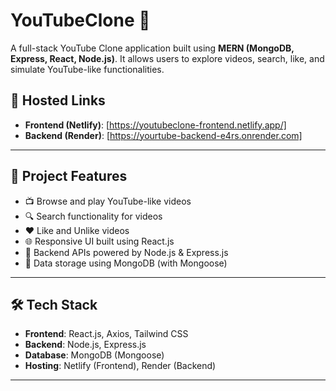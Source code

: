 # YouTubeClone 🎥

A full-stack YouTube Clone application built using **MERN (MongoDB, Express, React, Node.js)**. It allows users to explore videos, search, like, and simulate YouTube-like functionalities.

## 🚀 Hosted Links

- **Frontend (Netlify)**: [https://youtubeclone-frontend.netlify.app/]
- **Backend (Render)**: [https://yourtube-backend-e4rs.onrender.com]
---

## 📌 Project Features

- 📺 Browse and play YouTube-like videos
- 🔍 Search functionality for videos
- ❤️ Like and Unlike videos
- 🌐 Responsive UI built using React.js
- 📡 Backend APIs powered by Node.js & Express.js
- 💾 Data storage using MongoDB (with Mongoose)

---

## 🛠 Tech Stack

- **Frontend**: React.js, Axios, Tailwind CSS
- **Backend**: Node.js, Express.js
- **Database**: MongoDB (Mongoose)
- **Hosting**: Netlify (Frontend), Render (Backend)

---

